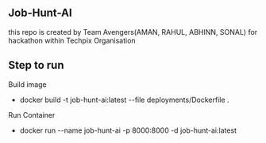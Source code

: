 ## Job-Hunt-AI
this repo is created by Team Avengers(AMAN, RAHUL, ABHINN, SONAL) for hackathon within Techpix Organisation

## Step to run

Build image
* docker build -t job-hunt-ai:latest --file deployments/Dockerfile .

Run Container
* docker run --name job-hunt-ai -p 8000:8000 -d job-hunt-ai:latest 
